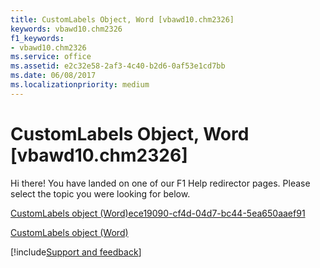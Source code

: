 ```yaml
---
title: CustomLabels Object, Word [vbawd10.chm2326]
keywords: vbawd10.chm2326
f1_keywords:
- vbawd10.chm2326
ms.service: office
ms.assetid: e2c32e58-2af3-4c40-b2d6-0af53e1cd7bb
ms.date: 06/08/2017
ms.localizationpriority: medium
---
```



# CustomLabels Object, Word [vbawd10.chm2326]

Hi there! You have landed on one of our F1 Help redirector pages. Please select the topic you were looking for below.

[CustomLabels object (Word)ece19090-cf4d-04d7-bc44-5ea650aaef91](https://msdn.microsoft.com/library/ece19090-cf4d-04d7-bc44-5ea650aaef91%28Office.15%29.aspx)

[CustomLabels object (Word)](https://msdn.microsoft.com/library/407e75b5-4116-fdc7-f0c1-dfd3809cdb41%28Office.15%29.aspx)

[!include[Support and feedback](~/includes/feedback-boilerplate.md)]